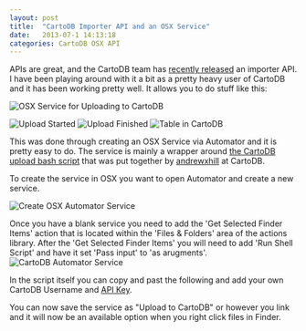 ```yaml
---
layout: post
title:  "CartoDB Importer API and an OSX Service"
date:   2013-07-1 14:13:18
categories: CartoDB OSX API
---
```


APIs are great, and the CartoDB team has [recently released](http://blog.cartodb.com/post/54101913823/got-files-weve-got-a-import-api) an importer API. I have been playing around with it a bit as a pretty heavy user of CartoDB and it has been working pretty well. It allows you to do stuff like this:

![OSX Service for Uploading to CartoDB](http://www.galenevans.org/images/cartodb_osx_service.png)  

![Upload Started](http://www.galenevans.org/images/upload_started.png)
![Upload Finished](http://www.galenevans.org/images/upload_finished.png)
![Table in CartoDB](http://www.galenevans.org/images/cartodb_table_uploaded.png)

This was done through creating an OSX Service via Automator and it is pretty easy to do. The service is mainly a wrapper around [the CartoDB upload bash script](https://gist.github.com/andrewxhill/5884845) that was put together by [andrewxhill](https://www.github.com/andrewxhill) at CartoDB. 

To create the service in OSX you want to open Automator and create a new service.

![Create OSX Automator Service](http://www.galenevans.org/images/OSX_Automater_Service.png)

Once you have a blank service you need to add the 'Get Selected Finder Items' action that is located within the 'Files & Folders' area of the actions library. After the 'Get Selected Finder Items' you will need to add 'Run Shell Script' and have it set 'Pass input' to 'as arugments'.
![CartoDB Automator Service](http://www.galenevans.org/images/CartoDB_Upload_Service_in_Automator.png)

In the script itself you can copy and past the following and add your own CartoDB Username and 
[API Key](http://developers.cartodb.com/documentation/cartodb-apis.html). 

<script src="https://gist.github.com/gevans22/5900712.js">
</script>

You can now save the service as "Upload to CartoDB" or however you link and it will now be an available option when you right click files in Finder.